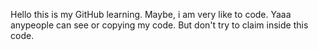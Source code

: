 Hello this is my GitHub learning. Maybe, i am very like to code.
Yaaa anypeople can see or copying my code. But don't try to claim inside this code.
